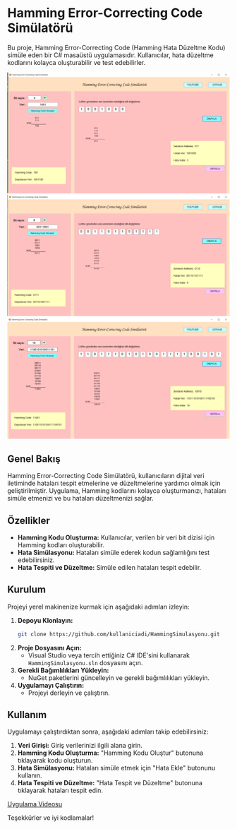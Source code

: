 # Hamming Error-Correcting Code Simülatörü

Bu proje, Hamming Error-Correcting Code (Hamming Hata Düzeltme Kodu) simüle eden bir C# masaüstü uygulamasıdır. Kullanıcılar, hata düzeltme kodlarını kolayca oluşturabilir ve test edebilirler.

![Proje Görseli](resimler/simulator1.png)
![Proje Görseli](resimler/simulator2.png)
![Proje Görseli](resimler/simulator3.png)

## Genel Bakış

Hamming Error-Correcting Code Simülatörü, kullanıcıların dijital veri iletiminde hataları tespit etmelerine ve düzeltmelerine yardımcı olmak için geliştirilmiştir. Uygulama, Hamming kodlarını kolayca oluşturmanızı, hataları simüle etmenizi ve bu hataları düzeltmenizi sağlar.

## Özellikler

- **Hamming Kodu Oluşturma:** Kullanıcılar, verilen bir veri bit dizisi için Hamming kodları oluşturabilir.
- **Hata Simülasyonu:** Hataları simüle ederek kodun sağlamlığını test edebilirsiniz.
- **Hata Tespiti ve Düzeltme:** Simüle edilen hataları tespit edebilir.

## Kurulum

Projeyi yerel makinenize kurmak için aşağıdaki adımları izleyin:

1. **Depoyu Klonlayın:**
    ```bash
    git clone https://github.com/kullaniciadi/HammingSimulasyonu.git
    ```
2. **Proje Dosyasını Açın:**
    - Visual Studio veya tercih ettiğiniz C# IDE'sini kullanarak `HammingSimulasyonu.sln` dosyasını açın.
3. **Gerekli Bağımlılıkları Yükleyin:**
    - NuGet paketlerini güncelleyin ve gerekli bağımlılıkları yükleyin.
4. **Uygulamayı Çalıştırın:**
    - Projeyi derleyin ve çalıştırın.

## Kullanım

Uygulamayı çalıştırdıktan sonra, aşağıdaki adımları takip edebilirsiniz:

1. **Veri Girişi:** Giriş verilerinizi ilgili alana girin.
2. **Hamming Kodu Oluşturma:** "Hamming Kodu Oluştur" butonuna tıklayarak kodu oluşturun.
3. **Hata Simülasyonu:** Hataları simüle etmek için "Hata Ekle" butonunu kullanın.
4. **Hata Tespiti ve Düzeltme:** "Hata Tespit ve Düzeltme" butonuna tıklayarak hataları tespit edin.

[Uygulama Videosu](https://youtu.be/QilxppfCjoI)

Teşekkürler ve iyi kodlamalar!
